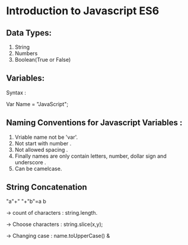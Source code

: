 # Introduction to Javascript ES6

## Data Types:

1. String
2. Numbers
3. Boolean(True or False)

## Variables:

Syntax :

Var Name = "JavaScript";

## Naming Conventions for Javascript Variables :

1. Vriable name not be 'var'.
2. Not start with number .
3. Not allowed spacing .
4. Finally names are only contain letters, number, dollar sign and underscore .
5. Can be camelcase.

## String Concatenation

"a"+" "+"b"=a b

-> count of characters :  string.length.

-> Choose characters : string.slice(x,y);

-> Changing case : name.toUpperCase() &
